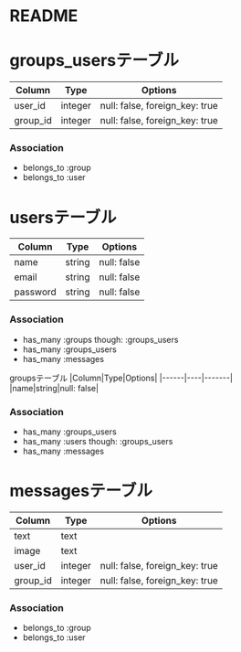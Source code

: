 # README


# groups_usersテーブル

|Column|Type|Options|
|------|----|-------|
|user_id|integer|null: false, foreign_key: true|
|group_id|integer|null: false, foreign_key: true|

### Association
- belongs_to :group
- belongs_to :user

# usersテーブル

|Column|Type|Options|
|------|----|-------|
|name|string|null: false|
|email|string|null: false|
|password|string|null: false|

### Association
- has_many :groups though: :groups_users
- has_many :groups_users
- has_many :messages

groupsテーブル
|Column|Type|Options|
|------|----|-------|
|name|string|null: false|

### Association

- has_many :groups_users
- has_many :users though: :groups_users
- has_many :messages

# messagesテーブル
|Column|Type|Options|
|------|----|-------|
|text|text|	
|image|text|	
|user_id|integer|null: false, foreign_key: true|
|group_id|integer|null: false, foreign_key: true|
### Association
- belongs_to :group
- belongs_to :user

